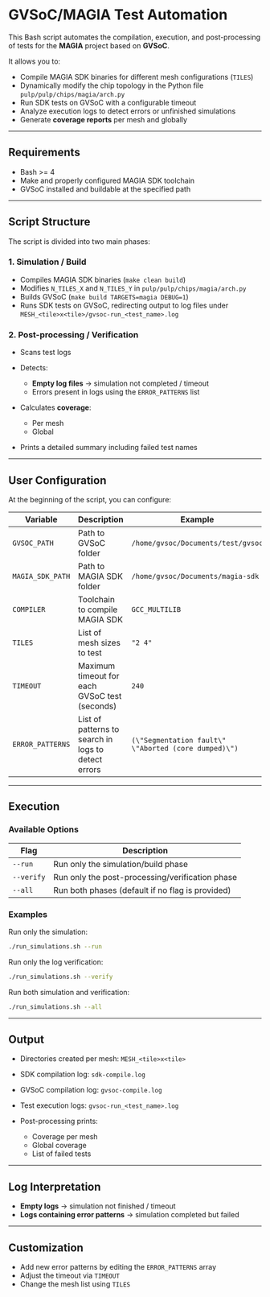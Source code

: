# GVSoC/MAGIA Test Automation

This Bash script automates the compilation, execution, and post-processing of tests for the **MAGIA** project based on **GVSoC**.

It allows you to:

* Compile MAGIA SDK binaries for different mesh configurations (`TILES`)
* Dynamically modify the chip topology in the Python file `pulp/pulp/chips/magia/arch.py`
* Run SDK tests on GVSoC with a configurable timeout
* Analyze execution logs to detect errors or unfinished simulations
* Generate **coverage reports** per mesh and globally

---

## Requirements

* Bash >= 4
* Make and properly configured MAGIA SDK toolchain
* GVSoC installed and buildable at the specified path

---

## Script Structure

The script is divided into two main phases:

### 1. Simulation / Build

* Compiles MAGIA SDK binaries (`make clean build`)
* Modifies `N_TILES_X` and `N_TILES_Y` in `pulp/pulp/chips/magia/arch.py`
* Builds GVSoC (`make build TARGETS=magia DEBUG=1`)
* Runs SDK tests on GVSoC, redirecting output to log files under `MESH_<tile>x<tile>/gvsoc-run_<test_name>.log`

### 2. Post-processing / Verification

* Scans test logs
* Detects:

  * **Empty log files** → simulation not completed / timeout
  * Errors present in logs using the `ERROR_PATTERNS` list
* Calculates **coverage**:

  * Per mesh
  * Global
* Prints a detailed summary including failed test names

---

## User Configuration

At the beginning of the script, you can configure:

| Variable         | Description                                         | Example                                              |
| ---------------- | --------------------------------------------------- | ---------------------------------------------------- |
| `GVSOC_PATH`     | Path to GVSoC folder                                | `/home/gvsoc/Documents/test/gvsoc`                   |
| `MAGIA_SDK_PATH` | Path to MAGIA SDK folder                            | `/home/gvsoc/Documents/magia-sdk`                    |
| `COMPILER`       | Toolchain to compile MAGIA SDK                      | `GCC_MULTILIB`                                       |
| `TILES`          | List of mesh sizes to test                          | `"2 4"`                                              |
| `TIMEOUT`        | Maximum timeout for each GVSoC test (seconds)       | `240`                                                |
| `ERROR_PATTERNS` | List of patterns to search in logs to detect errors | `(\"Segmentation fault\" \"Aborted (core dumped)\")` |

---

## Execution

### Available Options

| Flag       | Description                                      |
| ---------- | ------------------------------------------------ |
| `--run`    | Run only the simulation/build phase              |
| `--verify` | Run only the post-processing/verification phase  |
| `--all`    | Run both phases (default if no flag is provided) |

### Examples

Run only the simulation:

```bash
./run_simulations.sh --run
```

Run only the log verification:

```bash
./run_simulations.sh --verify
```

Run both simulation and verification:

```bash
./run_simulations.sh --all
```

---

## Output

* Directories created per mesh: `MESH_<tile>x<tile>`
* SDK compilation log: `sdk-compile.log`
* GVSoC compilation log: `gvsoc-compile.log`
* Test execution logs: `gvsoc-run_<test_name>.log`
* Post-processing prints:

  * Coverage per mesh
  * Global coverage
  * List of failed tests

---

## Log Interpretation

* **Empty logs** → simulation not finished / timeout
* **Logs containing error patterns** → simulation completed but failed

---

## Customization

* Add new error patterns by editing the `ERROR_PATTERNS` array
* Adjust the timeout via `TIMEOUT`
* Change the mesh list using `TILES`


